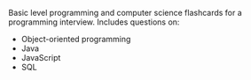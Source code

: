 Basic level programming and computer science flashcards for a programming interview. Includes questions on:

- Object-oriented programming
- Java
- JavaScript
- SQL
